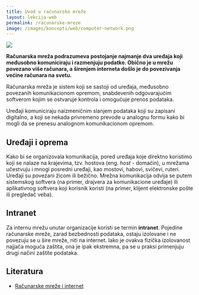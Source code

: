 ```yaml
---
title: Uvod u računarske mreže
layout: lekcija-web
permalink: /racunarske-mreze
image: /images/koncepti/web/computer-network.png
---
```


![]({{page.image}})

**Računarska mreža podrazumeva postojanje najmanje dva uređaja koji međusobno komuniciraju i razmenjuju podatke. Obično je u mrežu povezano više računara, a širenjem interneta došlo je do povezivanja većine računara na svetu.** 

Računarska mreža je sistem koji se sastoji od uređaja, međusobno povezanih komunikacionom opremom, snabdevenih odgovarajućim softverom kojim se ostvaruje kontrola i omogućuje prenos podataka.

Uređaji komuniciraju naizmeničnim slanjem podataka koji su zapisani digitalno, a koji se nekada privremeno prevode u analognu formu kako bi mogli da se prenesu analognom komunikacionom opremom. 

## Uređaji i oprema

Kako bi se organizovala komunikacija, pored uređaja koje direktno koristimo koji se nalaze na krajevima, tzv. hostova (eng. *host* - domaćin), u mrežama učestvuju i mnogi posredni uređaji, kao mostovi, habovi, svičevi, ruteri. Uređaji su povezani žicom ili bežično. Mrežna komunikacija odvija se putem sistemskog softvera (na primer, drajvera za komunikacione uređaje) ili aplikativnog softvera koji korisnik koristi (na primer, klijent elektronske pošte ili pregledač veba).

## Intranet

Za internu mrežu unutar organizacije koristi se termin **intranet**. Pojedine računarske mreže, zarad bezbednosti podataka, ostaju izolovane i ne povezuju se u šire mreže, niti na internet. Iako je ovakva fizička izolovanost najjača moguća zaštita, ona je ipak ekstremna, pa se u praksi primenjuju drugi načini zaštite podataka.

## Literatura

- [Računarske mreže i internet](https://tehnickoinformaticko.weebly.com/ra269unarske-mre382e-i-internet.html)